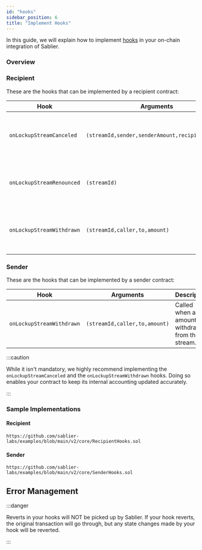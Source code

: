 ```yaml
---
id: "hooks"
sidebar_position: 6
title: "Implement Hooks"
---
```


In this guide, we will explain how to implement [hooks](/concepts/protocol/hooks) in your on-chain integration of
Sablier.

### Overview

### Recipient

These are the hooks that can be implemented by a recipient contract:

| Hook                      | Arguments                                        | Description                                         |
| ------------------------- | ------------------------------------------------ | --------------------------------------------------- |
| `onLockupStreamCanceled`  | `(streamId,sender,senderAmount,recipientAmount)` | Called when the stream is canceled by the sender.   |
| `onLockupStreamRenounced` | `(streamId)`                                     | Called when the stream is renounced by the sender.  |
| `onLockupStreamWithdrawn` | `(streamId,caller,to,amount)`                    | Called when an amount is withdrawn from the stream. |

### Sender

These are the hooks that can be implemented by a sender contract:

| Hook                      | Arguments                     | Description                                         |
| ------------------------- | ----------------------------- | --------------------------------------------------- |
| `onLockupStreamWithdrawn` | `(streamId,caller,to,amount)` | Called when an amount is withdrawn from the stream. |

:::caution

While it isn't mandatory, we highly recommend implementing the `onLockupStreamCanceled` and the
`onLockupStreamWithdrawn` hooks. Doing so enables your contract to keep its internal accounting updated accurately.

:::

### Sample Implementations

#### Recipient

```solidity reference title="Sablier Recipient Hooks"
https://github.com/sablier-labs/examples/blob/main/v2/core/RecipientHooks.sol
```

#### Sender

```solidity reference title="Sablier Sender Hooks"
https://github.com/sablier-labs/examples/blob/main/v2/core/SenderHooks.sol
```

## Error Management

:::danger

Reverts in your hooks will NOT be picked up by Sablier. If your hook reverts, the original transaction will go through,
but any state changes made by your hook will be reverted.

:::
